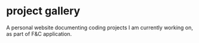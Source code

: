 # project gallery
A personal website documenting coding projects I am currently working on, as part of F&C application.
